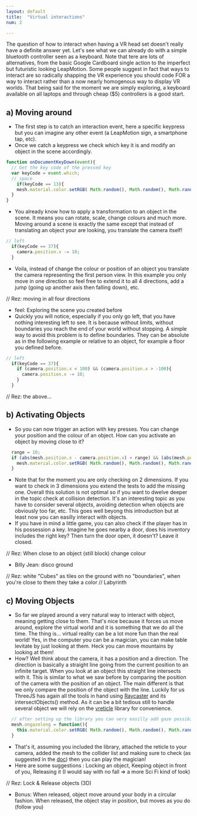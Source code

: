 ```yaml
---
layout: default
title:  "Virtual interactions"
num: 2

---
```


The question of how to interact when having a VR head set doesn't really have a definite answer yet. Let's see what we can already do with a simple bluetooth controller seen as a keyboard. Note that tere are lots of alternatives, from the basic Google Cardboard single action to the imperfect but futuristic looking LeapMotion. Some people suggest in fact that ways to interact are so radically shapping the VR experience you should code FOR a way to interact rather than a now nearly homogenous way to display VR worlds. That being said for the moment we are simply exploring, a keyboard available on all laptops and through cheap ($5) controllers is a good start.

## a) Moving around
* The first step is to catch an interaction event, here a specific keypress but you can imagine any other event (a LeapMotion sign, a smartphone tap, etc).
* Once we catch a keypress we check which key it is and modify an object in the scene accordingly.

```javascript
function onDocumentKeyDown(event){
  // Get the key code of the pressed key
  var keyCode = event.which;
  // space
    if(keyCode == 13){
    mesh.material.color.setRGB( Math.random(), Math.random(), Math.random() );
  }
}
```

* You already know how to apply a transformation to an object in the scene. It means you can rotate, scale, change colours and much more. Moving around a scene is exactly the same except that instead of translating an object your are looking, you translate the camera itself!

```javascript
// left
  if(keyCode == 37){
    camera.position.x -= 10;
  }
```  

* Voila, instead of change the colour or position of an object you translate the camera representing the first person view. In this example you only move in one direction so feel free to extend it to all 4 directions, add a jump (going up another axis then falling down), etc.

// Rez: moving in all four directions

* feel: Exploring the scene you created before
* Quickly you will notice, especially if you only go left, that you have nothing interesting left to see. It is because without limits, without boundaries you reach the end of your world without stopping. A simple way to avoid this problem is to define boundaries. They can be absolute as in the following example or relative to an object, for example a floor you defined before.

```javascript
// left
  if(keyCode == 37){
    if (camera.position.x < 100) && (camera.position.x > -100){
      camera.position.x -= 10;
    }
  }
```  

// Rez: the above...


## b) Activating Objects
* So you can now trigger an action with key presses. You can change your position and the colour of an object. How can you activate an object by moving close to it?
 
```javascript
  range = 10;
  if (abs(mesh.position.x - camera.position.x) < range) && (abs(mesh.position.y - camera.position.y) < range){
    mesh.material.color.setRGB( Math.random(), Math.random(), Math.random() );
  }
```  

* Note that for the moment you are only checking on 2 dimensions. If you want to check in 3 dimensions you extend the tests to add the missing one. Overall this solution is not optimal so if you want to dwelve deeper in the topic check at collision detection. It's an interesting topic as you have to consider several objects, avoiding detection when objects are obviously too far, etc. This goes well beyong this introduction but at least now you can easilly interact with objects.
* If you have in mind a little game, you can also check if the player has in his possession a key. Imagine he goes nearby a door, does his inventory includes the right key? Then turn the door open, it doesn't? Leave it closed.

// Rez: When close to an object (still block) change colour

* Billy Jean: disco ground

// Rez: white "Cubes" as tiles on the ground with no "boundaries", when you're close to them they take a color
// Labyrinth

## c) Moving Objects
* So far we played around a very natural way to interact with object, meaning getting close to them. That's nice because it forces us move around, explore the virtual world and it is something that we do all the time. The thing is... virtual reality can be a lot more fun than the real world! Yes, in the computer you can be a magician, you can make table levitate by just looking at them. Heck you can move mountains by looking at them!
* How? Well think about the camera, it has a position and a direction. The direction is basically a straight line going from the current position to an infinite target. When you look at an object this straight line intersects with it. This is similar to what we saw before by comparing the position of the camera with the position of an object. The main different is that we only compare the position of the object with the line. Luckily for us ThreeJS has again all the tools in hand using [Raycaster](http://threejs.org/docs/#Reference/Core/Raycaster) and its intersectObjects() method. As it can be a bit tedious still to handle several object we will rely on the [vreticle](https://github.com/neuman/vreticle) library for convenience.

```javascript
  // after setting up the library you can very easilly add gaze possibilities to each object
  mesh.ongazelong = function(){
    this.material.color.setRGB( Math.random(), Math.random(), Math.random() );
  }
```  

* That's it, assuming you included the library, attached the reticle to your camera, added the mesh to the collider list and making sure to check (as suggested in the [doc](https://github.com/neuman/vreticle)) then you can play the magician!
* Here are some suggestions : Locking an object, Keeping object in front of you, Releasing it (I would say with no fall => a more Sci Fi kind of look)

// Rez: Lock & Release objects (3D)

* Bonus: When released, object move around your body in a circular fashion. When released, the object stay in position, but moves as you do (follow you)

